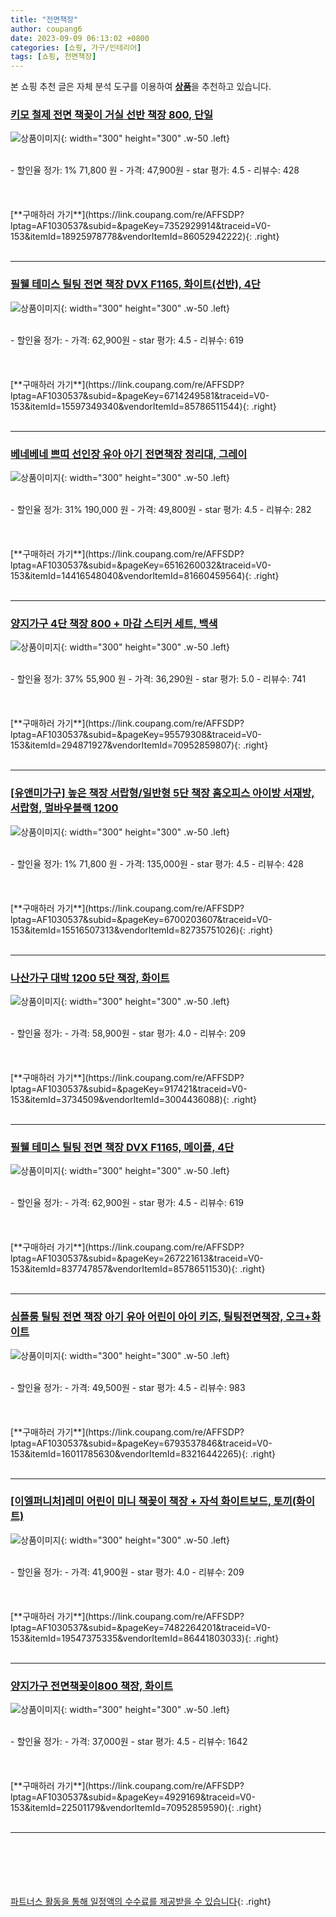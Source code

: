 ```yaml
---
title: "전면책장"
author: coupang6
date: 2023-09-09 06:13:02 +0800
categories: [쇼핑, 가구/인테리어]
tags: [쇼핑, 전면책장]
---
```


본 쇼핑 추천 글은 자체 분석 도구를 이용하여 [**상품**](https://link.coupang.com/a/bao1ui)을 추천하고 있습니다.

### [키모 철제 전면 책꽂이 거실 선반 책장 800, 단일](https://link.coupang.com/re/AFFSDP?lptag=AF1030537&subid=&pageKey=7352929914&traceid=V0-153&itemId=18925978778&vendorItemId=86052942222)

![상품이미지](https://thumbnail9.coupangcdn.com/thumbnails/remote/230x230ex/image/vendor_inventory/7f7c/bfedc693939fbe98b85350d279a5aaed47cf5803ea97e1c7b6aef77f8d95.jpg){: width="300" height="300" .w-50 .left}


<br>
- 할인율 정가: 1%  71,800   원
- 가격: 47,900원
- star 평가: 4.5
- 리뷰수: 428
<br>
<br>
<br>
<br>
[**구매하러 가기**](https://link.coupang.com/re/AFFSDP?lptag=AF1030537&subid=&pageKey=7352929914&traceid=V0-153&itemId=18925978778&vendorItemId=86052942222){: .right}
<br>
<br>

---

### [필웰 테미스 틸팅 전면 책장 DVX F1165, 화이트(선반), 4단](https://link.coupang.com/re/AFFSDP?lptag=AF1030537&subid=&pageKey=6714249581&traceid=V0-153&itemId=15597349340&vendorItemId=85786511544)

![상품이미지](https://thumbnail8.coupangcdn.com/thumbnails/remote/230x230ex/image/rs_quotation_api/gfrrjdjq/2ca1023ed31b44a7a9a01b98e48adbc8.jpg){: width="300" height="300" .w-50 .left}


<br>
- 할인율 정가: 
- 가격: 62,900원
- star 평가: 4.5
- 리뷰수: 619
<br>
<br>
<br>
<br>
[**구매하러 가기**](https://link.coupang.com/re/AFFSDP?lptag=AF1030537&subid=&pageKey=6714249581&traceid=V0-153&itemId=15597349340&vendorItemId=85786511544){: .right}
<br>
<br>

---

### [베네베네 쁘띠 선인장 유아 아기 전면책장 정리대, 그레이](https://link.coupang.com/re/AFFSDP?lptag=AF1030537&subid=&pageKey=6516260032&traceid=V0-153&itemId=14416548040&vendorItemId=81660459564)

![상품이미지](https://thumbnail10.coupangcdn.com/thumbnails/remote/230x230ex/image/vendor_inventory/5f76/983b8adb809daeace2fd951deebd42f3eef5781859271d39b9ba55e3a7fd.jpg){: width="300" height="300" .w-50 .left}


<br>
- 할인율 정가: 31%  190,000   원
- 가격: 49,800원
- star 평가: 4.5
- 리뷰수: 282
<br>
<br>
<br>
<br>
[**구매하러 가기**](https://link.coupang.com/re/AFFSDP?lptag=AF1030537&subid=&pageKey=6516260032&traceid=V0-153&itemId=14416548040&vendorItemId=81660459564){: .right}
<br>
<br>

---

### [양지가구 4단 책장 800 + 마감 스티커 세트, 백색](https://link.coupang.com/re/AFFSDP?lptag=AF1030537&subid=&pageKey=95579308&traceid=V0-153&itemId=294871927&vendorItemId=70952859807)

![상품이미지](https://thumbnail6.coupangcdn.com/thumbnails/remote/230x230ex/image/retail/images/3446227573230740-f2ae42da-26c9-4520-a216-c5648aead78b.jpg){: width="300" height="300" .w-50 .left}


<br>
- 할인율 정가: 37%  55,900   원
- 가격: 36,290원
- star 평가: 5.0
- 리뷰수: 741
<br>
<br>
<br>
<br>
[**구매하러 가기**](https://link.coupang.com/re/AFFSDP?lptag=AF1030537&subid=&pageKey=95579308&traceid=V0-153&itemId=294871927&vendorItemId=70952859807){: .right}
<br>
<br>

---

### [[유앤미가구] 높은 책장 서랍형/일반형 5단 책장 홈오피스 아이방 서재방, 서랍형, 멀바우블랙 1200](https://link.coupang.com/re/AFFSDP?lptag=AF1030537&subid=&pageKey=6700203607&traceid=V0-153&itemId=15516507313&vendorItemId=82735751026)

![상품이미지](https://thumbnail6.coupangcdn.com/thumbnails/remote/230x230ex/image/vendor_inventory/5765/04ca0bb06207988083c0798c9d4a50c71f8b9789b3412b235a664b5bb14b.jpg){: width="300" height="300" .w-50 .left}


<br>
- 할인율 정가: 1%  71,800   원
- 가격: 135,000원
- star 평가: 4.5
- 리뷰수: 428
<br>
<br>
<br>
<br>
[**구매하러 가기**](https://link.coupang.com/re/AFFSDP?lptag=AF1030537&subid=&pageKey=6700203607&traceid=V0-153&itemId=15516507313&vendorItemId=82735751026){: .right}
<br>
<br>

---

### [나산가구 대박 1200 5단 책장, 화이트](https://link.coupang.com/re/AFFSDP?lptag=AF1030537&subid=&pageKey=917421&traceid=V0-153&itemId=3734509&vendorItemId=3004436088)

![상품이미지](https://thumbnail6.coupangcdn.com/thumbnails/remote/230x230ex/image/vendor_inventory/287e/d12f71e52a7561a508613911ca272bac51767747d36b3eb65fb83717cfcf.jpg){: width="300" height="300" .w-50 .left}


<br>
- 할인율 정가: 
- 가격: 58,900원
- star 평가: 4.0
- 리뷰수: 209
<br>
<br>
<br>
<br>
[**구매하러 가기**](https://link.coupang.com/re/AFFSDP?lptag=AF1030537&subid=&pageKey=917421&traceid=V0-153&itemId=3734509&vendorItemId=3004436088){: .right}
<br>
<br>

---

### [필웰 테미스 틸팅 전면 책장 DVX F1165, 메이플, 4단](https://link.coupang.com/re/AFFSDP?lptag=AF1030537&subid=&pageKey=267221613&traceid=V0-153&itemId=837747857&vendorItemId=85786511530)

![상품이미지](https://thumbnail9.coupangcdn.com/thumbnails/remote/230x230ex/image/retail/images/3884138878681946-e6155145-06c4-4c5d-aec9-0f45225d1c7e.jpg){: width="300" height="300" .w-50 .left}


<br>
- 할인율 정가: 
- 가격: 62,900원
- star 평가: 4.5
- 리뷰수: 619
<br>
<br>
<br>
<br>
[**구매하러 가기**](https://link.coupang.com/re/AFFSDP?lptag=AF1030537&subid=&pageKey=267221613&traceid=V0-153&itemId=837747857&vendorItemId=85786511530){: .right}
<br>
<br>

---

### [심플룸 틸팅 전면 책장 아기 유아 어린이 아이 키즈, 틸팅전면책장, 오크+화이트](https://link.coupang.com/re/AFFSDP?lptag=AF1030537&subid=&pageKey=6793537846&traceid=V0-153&itemId=16011785630&vendorItemId=83216442265)

![상품이미지](https://thumbnail6.coupangcdn.com/thumbnails/remote/230x230ex/image/vendor_inventory/b838/f43b7340f2b03db7757cb8d25fc08fff241c7bc3c34e338a635c71a0769f.jpg){: width="300" height="300" .w-50 .left}


<br>
- 할인율 정가: 
- 가격: 49,500원
- star 평가: 4.5
- 리뷰수: 983
<br>
<br>
<br>
<br>
[**구매하러 가기**](https://link.coupang.com/re/AFFSDP?lptag=AF1030537&subid=&pageKey=6793537846&traceid=V0-153&itemId=16011785630&vendorItemId=83216442265){: .right}
<br>
<br>

---

### [[이엘퍼니처]레미 어린이 미니 책꽂이 책장 + 자석 화이트보드, 토끼(화이트)](https://link.coupang.com/re/AFFSDP?lptag=AF1030537&subid=&pageKey=7482264201&traceid=V0-153&itemId=19547375335&vendorItemId=86441803033)

![상품이미지](https://thumbnail7.coupangcdn.com/thumbnails/remote/230x230ex/image/vendor_inventory/df8c/20b38cbaef5da4014f1d66e526be8f50515e777ebf8254b086c7550b3955.jpg){: width="300" height="300" .w-50 .left}


<br>
- 할인율 정가: 
- 가격: 41,900원
- star 평가: 4.0
- 리뷰수: 209
<br>
<br>
<br>
<br>
[**구매하러 가기**](https://link.coupang.com/re/AFFSDP?lptag=AF1030537&subid=&pageKey=7482264201&traceid=V0-153&itemId=19547375335&vendorItemId=86441803033){: .right}
<br>
<br>

---

### [양지가구 전면책꽂이800 책장, 화이트](https://link.coupang.com/re/AFFSDP?lptag=AF1030537&subid=&pageKey=4929169&traceid=V0-153&itemId=22501179&vendorItemId=70952859590)

![상품이미지](https://thumbnail8.coupangcdn.com/thumbnails/remote/230x230ex/image/retail/images/5900286356075832-d945fb08-30fb-46fe-935b-e6176daf4051.jpg){: width="300" height="300" .w-50 .left}


<br>
- 할인율 정가: 
- 가격: 37,000원
- star 평가: 4.5
- 리뷰수: 1642
<br>
<br>
<br>
<br>
[**구매하러 가기**](https://link.coupang.com/re/AFFSDP?lptag=AF1030537&subid=&pageKey=4929169&traceid=V0-153&itemId=22501179&vendorItemId=70952859590){: .right}
<br>
<br>

---
<br><br><br><br><br> [파트너스 활동을 통해 일정액의 수수료를 제공받을 수 있습니다](https://link.coupang.com/a/bao1ui){: .right}